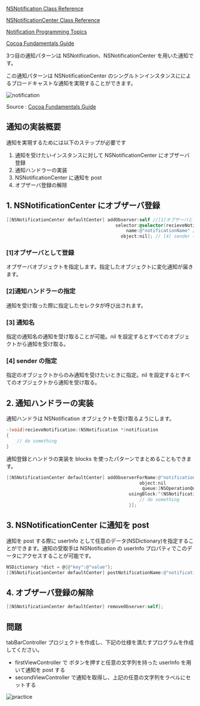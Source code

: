 [NSNotification Class Reference](https://developer.apple.com/library/mac/#documentation/Cocoa/Reference/Foundation/Classes/NSNotification_Class/Reference/Reference.html)

[NSNotificationCenter Class Reference](https://developer.apple.com/library/mac/#documentation/Cocoa/Reference/Foundation/Classes/NSNotificationCenter_Class/Reference/Reference.html)

[Notification Programming Topics](https://developer.apple.com/library/mac/#documentation/Cocoa/Conceptual/Notifications/Introduction/introNotifications.html#//apple_ref/doc/uid/10000043-SW1)

[Cocoa Fundamentals Guide](https://developer.apple.com/jp/documentation/Cocoa/Conceptual/CocoaFundamentals/CommunicatingWithObjects/chapter_6_section_6.html)

3つ目の通知パターンは NSNotification、NSNotificationCenter を用いた通知です。

この通知パターンは NSNotificationCenter のシングルトンインスタンスにによるブロードキャストな通知を実現することができます。

![notification](https://raw.github.com/mixi-inc/iOSTraining/master/Doc/Images/7.4/notification.png)

Source : [Cocoa Fundamentals Guide](https://developer.apple.com/jp/documentation/Cocoa/Conceptual/CocoaFundamentals/CommunicatingWithObjects/chapter_6_section_6.html)

## 通知の実装概要
通知を実現するためには以下のステップが必要です

1. 通知を受けたいインスタンスに対して NSNotificationCenter にオブザーバ登録
2. 通知ハンドラーの実装
3. NSNotificationCenter に通知を post
4. オブザーバ登録の解除

## 1. NSNotificationCenter にオブザーバ登録
```objective-c
[[NSNotificationCenter defaultCenter] addObserver:self //[1]オブザーバとして登録
                                         selector:@selector(recieveNotification:) //[2]通知ハンドラーの指定
                                             name:@"notificationName" //[3] 通知名
                                           object:nil]; // [4] sender の指定
```

### [1]オブザーバとして登録
オブザーバオブジェクトを指定します。指定したオブジェクトに変化通知が届きます。

### [2]通知ハンドラーの指定
通知を受け取った際に指定したセレクタが呼び出されます。

### [3] 通知名
指定の通知名の通知を受け取ることが可能。nil を設定するとすべてのオブジェクトから通知を受け取る。

### [4] sender の指定
指定のオブジェクトからのみ通知を受けたいときに指定。nil を設定するとすべてのオブジェクトから通知を受け取る。

## 2. 通知ハンドラーの実装

通知ハンドラは NSNotification オブジェクトを受け取るようにします。
```objective-c
-(void)recieveNotification:(NSNotification *)notification
{
    // do something
}
```

通知登録とハンドラの実装を blocks を使ったパターンでまとめることもできます。

```objective-c
[[NSNotificationCenter defaultCenter] addObserverForName:@"notificationName"
                                                  object:nil
                                                   queue:[NSOperationQueue mainQueue]
                                              usingBlock:^(NSNotification *note) {
                                                  // do something
                                              }];

```

## 3. NSNotificationCenter に通知を post
通知を post する際に userInfo として任意のデータ(NSDictionary)を指定することができます。通知の受取手は NSNotification の userInfo プロパティでこのデータにアクセスすることが可能です。

```objective-c
NSDictionary *dict = @{@"key":@"value"};
[[NSNotificationCenter defaultCenter] postNotificationName:@"notificationName" object:self userInfo:dict];
```

## 4. オブザーバ登録の解除
```objective-c
[[NSNotificationCenter defaultCenter] removeObserver:self];
```

## 問題
tabBarController プロジェクトを作成し、下記の仕様を満たすプログラムを作成してください。

- firstViewController で ボタンを押すと任意の文字列を持った userInfo を用いて通知を post する
- secondViewController で通知を取得し、上記の任意の文字列をラベルにセットする

![practice](https://raw.github.com/mixi-inc/iOSTraining/master/Doc/Images/7.4/practice.png)